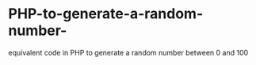 # PHP-to-generate-a-random-number-
equivalent code in PHP to generate a random number between 0 and 100
